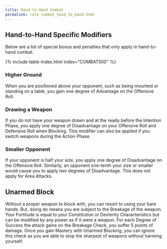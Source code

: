 ```yaml
---
title: Hand-to-Hand Combat
permalink: rule_combat_hand_to_hand.html
---
```


## Hand-to-Hand Specific Modifiers
Below are a list of special bonus and penalties that only apply in hand-to-hand combat.

{% include table-index.html index="COMBAT500" %}

### Higher Ground
When you are positioned above your opponent, such as being mounted or standing on a table, you gain one degree of Advantage on the Offensive Roll.

### Drawing a Weapon
If you do not have your weapon drawn and at the ready before the Intention Phase, you apply one degree of Disadvantage on your Offensive Roll and Defensive Roll when Blocking. This modifier can also be applied if you switch weapons during the Action Phase.

### Smaller Opponent
If your opponent is half your size, you apply one degree of Disadvantage on the Offensive Roll. Similarly, an opponent one-tenth your size or smaller would cause you to apply two degrees of Disadvantage. This does not apply for Area Attacks.

## Unarmed Block
Without a proper weapon to block with, you can resort to using your bare hands. But, doing do means you are subject to the Breakage of the weapon. Your Fortitude is equal to your Constitution or Dexterity Characteristics but can be modified by any power as if it were a weapon. For each Degree of Success the attack gains on the Breakage Check, you suffer 5 points of damage. Once you gain Mastery with Unarmed Blocking, you can ignore this check as you are able to stop the sharpest of weapons without harming yourself.
